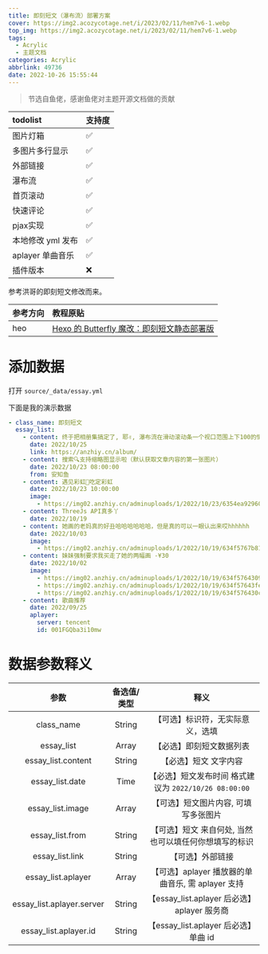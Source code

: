 ```yaml
---
title: 即刻短文（瀑布流）部署方案
cover: https://img2.acozycotage.net/i/2023/02/11/hem7v6-1.webp
top_img: https://img2.acozycotage.net/i/2023/02/11/hem7v6-1.webp
tags:
  - Acrylic
  - 主题文档
categories: Acrylic
abbrlink: 49736
date: 2022-10-26 15:55:44
---
```


> 节选自鱼佬，感谢鱼佬对主题开源文档做的贡献

| todolist          | 支持度 |
| :---------------- | :----- |
| 图片灯箱          | ✅     |
| 多图片多行显示    | ✅     |
| 外部链接          | ✅     |
| 瀑布流            | ✅     |
| 首页滚动          | ✅     |
| 快速评论          | ✅     |
| pjax实现          | ✅     |
| 本地修改 yml 发布 | ✅     |
| aplayer 单曲音乐  | ✅     |
| 插件版本          | ❌     |


参考洪哥的即刻短文修改而来。

| 参考方向 | 教程原贴                                                                             |
| :------- | :----------------------------------------------------------------------------------- |
| heo      | [Hexo 的 Butterfly 魔改：即刻短文静态部署版](https://blog.zhheo.com/p/557c9e72.html) |

# 添加数据

打开 `source/_data/essay.yml`

下面是我的演示数据

```yml
- class_name: 即刻短文
  essay_list:
    - content: 终于把相册集搞定了, 耶✌️, 瀑布流在滑动滚动条一个视口范围上下100的情况执行一次, 到底部停止监听让性能高了好多，再也不会布局混乱🤪了
      date: 2022/10/25
      link: https://anzhiy.cn/album/
    - content: 搜索🔍支持缩略图显示啦（默认获取文章内容的第一张图片）
      date: 2022/10/23 08:00:00
      from: 安知鱼
    - content: 遇见彩虹🌈吃定彩虹
      date: 2022/10/23 10:00:00
      image:
        - https://img02.anzhiy.cn/adminuploads/1/2022/10/23/6354ea92960ef.webp
    - content: ThreeJs API真多丫
      date: 2022/10/19
    - content: 她画的老妈真的好丑哈哈哈哈哈哈，但是真的可以一眼认出来哎hhhhhh
      date: 2022/10/03
      image:
        - https://img02.anzhiy.cn/adminuploads/1/2022/10/19/634f5767b8125.webp
    - content: 妹妹强制要求我买走了她的两幅画 -¥30
      date: 2022/10/02
      image:
        - https://img02.anzhiy.cn/adminuploads/1/2022/10/19/634f5764309ba.jpeg
        - https://img02.anzhiy.cn/adminuploads/1/2022/10/19/634f57643fe42.jpeg
        - https://img02.anzhiy.cn/adminuploads/1/2022/10/19/634f576430cb9.jpeg
    - content: 歌曲推荐
      date: 2022/09/25
      aplayer:
        server: tencent
        id: 001FGQba3i10mw
```

# 数据参数释义

|           参数            | 备选值/类型 |                         释义                          |
| :-----------------------: | :---------: | :---------------------------------------------------: |
|        class_name         |   String    |           【可选】标识符，无实际意义，选填            |
|        essay_list         |    Array    |               【必选】即刻短文数据列表                |
|    essay_list.content     |   String    |                 【必选】短文 文字内容                 |
|      essay_list.date      |    Time     | 【必选】短文发布时间 格式建议为 `2022/10/26 08:00:00` |
|     essay_list.image      |    Array    |         【可选】短文图片内容, 可填写多张图片          |
|      essay_list.from      |   String    | 【可选】短文 来自何处, 当然也可以填任何你想填写的标识 |
|      essay_list.link      |   String    |                   【可选】外部链接                    |
|    essay_list.aplayer     |    Array    |   【可选】aplayer 播放器的单曲音乐, 需 aplayer 支持   |
| essay_list.aplayer.server |   String    |      【essay_list.aplayer 后必选】aplayer 服务商      |
|   essay_list.aplayer.id   |   String    |         【essay_list.aplayer 后必选】单曲 id          |

